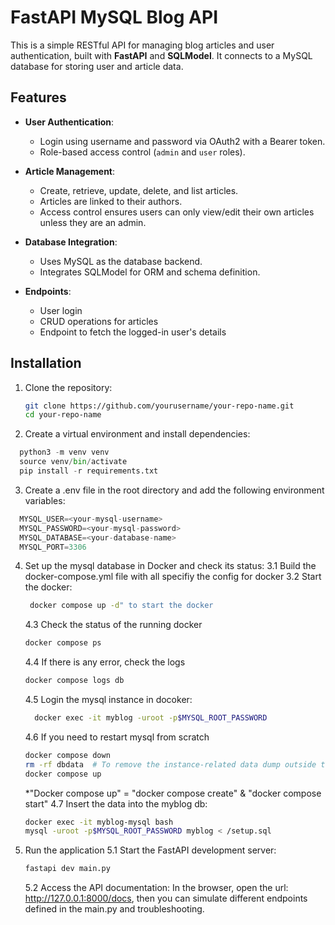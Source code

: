 # FastAPI MySQL Blog API

This is a simple RESTful API for managing blog articles and user authentication, built with **FastAPI** and **SQLModel**. It connects to a MySQL database for storing user and article data.

## Features

- **User Authentication**:
  - Login using username and password via OAuth2 with a Bearer token.
  - Role-based access control (`admin` and `user` roles).

- **Article Management**:
  - Create, retrieve, update, delete, and list articles.
  - Articles are linked to their authors.
  - Access control ensures users can only view/edit their own articles unless they are an admin.

- **Database Integration**:
  - Uses MySQL as the database backend.
  - Integrates SQLModel for ORM and schema definition.

- **Endpoints**:
  - User login
  - CRUD operations for articles
  - Endpoint to fetch the logged-in user's details

## Installation

1. Clone the repository:
   ```bash
   git clone https://github.com/yourusername/your-repo-name.git
   cd your-repo-name
   ```
2. Create a virtual environment and install dependencies:
  ```python
    python3 -m venv venv
    source venv/bin/activate
    pip install -r requirements.txt
  ```
3. Create a .env file in the root directory and add the following environment variables:
  ```python
    MYSQL_USER=<your-mysql-username>
    MYSQL_PASSWORD=<your-mysql-password>
    MYSQL_DATABASE=<your-database-name>
    MYSQL_PORT=3306
  ```
4. Set up the mysql database in Docker and check its status:
   3.1 Build the docker-compose.yml file with all specifiy the config for docker
   3.2 Start the docker:
   ```bash
    docker compose up -d" to start the docker
   ```
   4.3 Check the status of the running docker 
   ```bash
   docker compose ps
   ```
   4.4 If there is any error, check the logs
   ```bash
   docker compose logs db
   ```
   4.5 Login the mysql instance in docoker:
   ```bash
	 docker exec -it myblog -uroot -p$MYSQL_ROOT_PASSWORD
   ```
   4.6 If you need to restart mysql from scratch
   ```bash
   docker compose down
   rm -rf dbdata  # To remove the instance-related data dump outside the container
   docker compose up
   ```
   *"Docker compose up" = "docker compose create" & "docker compose start"
   4.7 Insert the data into the myblog db:
   ```bash
   docker exec -it myblog-mysql bash
   mysql -uroot -p$MYSQL_ROOT_PASSWORD myblog < /setup.sql
5. Run the application
   5.1 Start the FastAPI development server:
   ```bash
   fastapi dev main.py
   ```
   5.2 Access the API documentation:
   In the browser, open the url: http://127.0.0.1:8000/docs, then you can simulate different endpoints defined in the main.py and troubleshooting.




   

